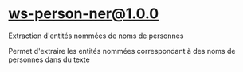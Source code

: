 # ws-person-ner@1.0.0

Extraction d'entités nommées de noms de personnes

Permet d'extraire les entités nommées correspondant à des noms de personnes dans du texte

